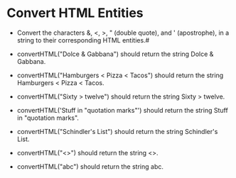 # Convert HTML Entities

* Convert the characters &, <, >, " (double quote), and ' (apostrophe), in a string to their corresponding HTML entities.#


- convertHTML("Dolce & Gabbana") should return the string Dolce &amp; Gabbana.

- convertHTML("Hamburgers < Pizza < Tacos") should return the string Hamburgers &lt; Pizza &lt; Tacos.

- convertHTML("Sixty > twelve") should return the string Sixty &gt; twelve.

- convertHTML('Stuff in "quotation marks"') should return the string Stuff in &quot;quotation marks&quot;.

- convertHTML("Schindler's List") should return the string Schindler&apos;s List.

- convertHTML("<>") should return the string &lt;&gt;.

- convertHTML("abc") should return the string abc.